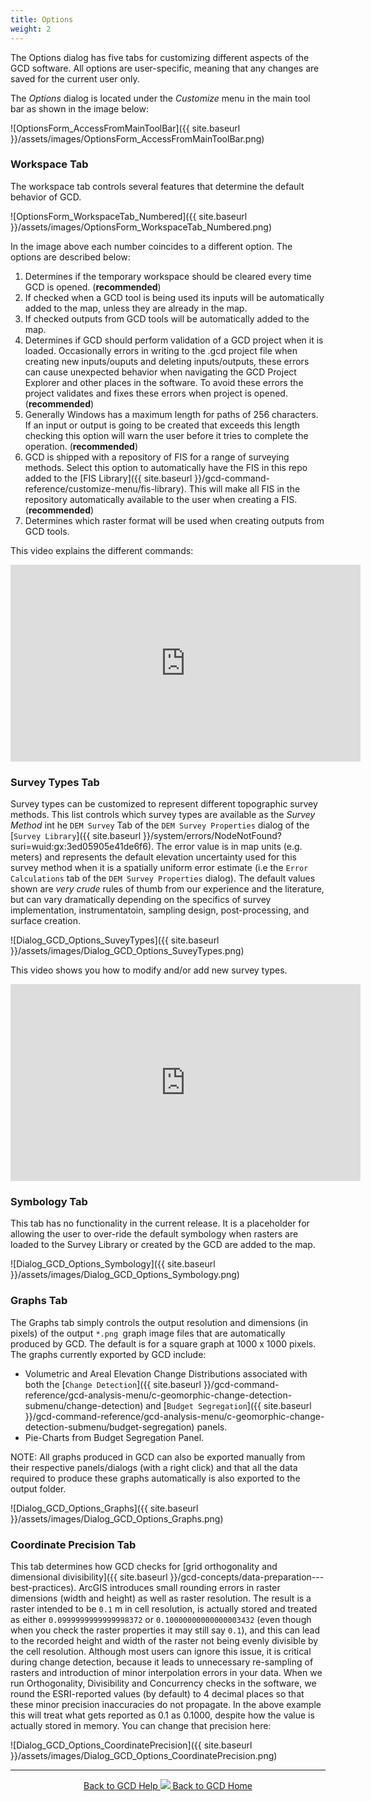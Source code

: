 ```yaml
---
title: Options
weight: 2
---
```


The Options dialog has five tabs for customizing different aspects of the GCD software. All options are user-specific, meaning that any changes are saved for the current user only.

The *Options* dialog is located under the *Customize* menu in the main tool bar as shown in the image below:

![OptionsForm_AccessFromMainToolBar]({{ site.baseurl }}/assets/images/OptionsForm_AccessFromMainToolBar.png)

### Workspace Tab

The workspace tab controls several features that determine the default behavior of GCD.

![OptionsForm_WorkspaceTab_Numbered]({{ site.baseurl }}/assets/images/OptionsForm_WorkspaceTab_Numbered.png)

In the image above each number coincides to a different option. The options are described below:

1. Determines if the temporary workspace should be cleared every time GCD is opened. (**recommended**)
2. If checked when a GCD tool is being used its inputs will be automatically added to the map, unless they are already in the map.
3. If checked outputs from GCD tools will be automatically added to the map.
4. Determines if GCD should perform validation of a GCD project when it is loaded. Occasionally errors in writing to the .gcd project file when creating new inputs/ouputs and deleting inputs/outputs, these errors can cause unexpected behavior when navigating the GCD Project Explorer and other places in the software. To avoid these errors the project validates and fixes these errors when project is opened. (**recommended**)
5. Generally Windows has a maximum length for paths of 256 characters. If an input or output is going to be created that exceeds this length checking this option will warn the user before it tries to complete the operation. (**recommended**)
6. GCD is shipped with a repository of FIS for a range of surveying methods. Select this option to automatically have the FIS in this repo added to the [FIS Library]({{ site.baseurl }}/gcd-command-reference/customize-menu/fis-library). This will make all FIS in the repository automatically available to the user when creating a FIS. (**recommended**)
7. Determines which raster format will be used when creating outputs from GCD tools.

This video explains the different commands:

<iframe width="560" height="315" src="https://www.youtube.com/embed/XIS_Iyk4kLI" frameborder="0" gesture="media" allow="encrypted-media" allowfullscreen></iframe>

### Survey Types Tab

Survey types can be customized to represent different topographic survey methods. This list controls which survey types are available as the *Survey Method*  int he `DEM Survey` Tab of the `DEM Survey Properties` dialog of the [`Survey Library`]({{ site.baseurl }}/system/errors/NodeNotFound?suri=wuid:gx:3ed05905e41de6f6). The error value is in map units (e.g. meters) and represents the default elevation uncertainty used for this survey method when it is a spatially uniform error estimate (i.e the `Error Calculations` tab of the `DEM Survey Properties` dialog). The default values shown are *very crude* rules of thumb from our experience and the literature, but can vary dramatically depending on the specifics of survey implementation, instrumentatoin, sampling design, post-processing, and surface creation.

![Dialog_GCD_Options_SuveyTypes]({{ site.baseurl }}/assets/images/Dialog_GCD_Options_SuveyTypes.png)

This video shows you how to modify and/or add new survey types.

<iframe width="560" height="315" src="https://www.youtube.com/embed/ncR_m23hy18" frameborder="0" gesture="media" allow="encrypted-media" allowfullscreen></iframe>

### Symbology Tab

This tab has no functionality in the current release. It is a placeholder for allowing the user to over-ride the default symbology when rasters are loaded to the Survey Library or created by the GCD are added to the map.

![Dialog_GCD_Options_Symbology]({{ site.baseurl }}/assets/images/Dialog_GCD_Options_Symbology.png)

### Graphs Tab

The Graphs tab simply controls the output resolution and dimensions (in pixels) of the output `*.png `graph image files that are automatically produced by GCD. The default is for a square graph at 1000 x 1000 pixels. The graphs currently exported by GCD include:

- Volumetric and Areal Elevation Change Distributions associated with both the [`Change Detection`]({{ site.baseurl }}/gcd-command-reference/gcd-analysis-menu/c-geomorphic-change-detection-submenu/change-detection) and [`Budget Segregation`]({{ site.baseurl }}/gcd-command-reference/gcd-analysis-menu/c-geomorphic-change-detection-submenu/budget-segregation) panels.
- Pie-Charts from Budget Segregation Panel.

NOTE: All graphs produced in GCD can also be exported manually from their respective panels/dialogs (with a right click) and that all the data required to produce these graphs automatically is also exported to the output folder.

![Dialog_GCD_Options_Graphs]({{ site.baseurl }}/assets/images/Dialog_GCD_Options_Graphs.png)

### Coordinate Precision Tab

This tab determines how GCD checks for [grid orthogonality and dimensional divisibility]({{ site.baseurl }}/gcd-concepts/data-preparation---best-practices). ArcGIS introduces small rounding errors in raster dimensions (width and height) as well as raster resolution. The result is a raster intended to be `0.1` m in cell resolution, is actually stored and treated as either `0.0999999999999998372` or `0.10000000000000003432` (even though when you check the raster properties it may still say `0.1`), and this can lead to the recorded height and width of the raster not being evenly divisible by the cell resolution. Although most users can ignore this issue, it is critical during change detection, because it leads to unnecessary re-sampling of rasters and introduction of minor interpolation errors in your data.  When we run Orthogonality, Divisibility and Concurrency checks in the software, we round the ESRI-reported values (by default) to 4 decimal places so that these minor precision inaccuracies do not propagate. In the above example this will treat what gets reported as 0.1 as 0.1000, despite how the value is actually stored in memory. You can change that precision here:

![Dialog_GCD_Options_CoordinatePrecision]({{ site.baseurl }}/assets/images/Dialog_GCD_Options_CoordinatePrecision.png)

------
<div align="center">
	<a class="hollow button" href="{{ site.baseurl }}/Help"><i class="fa fa-chevron-circle-left"></i>  Back to GCD Help </a>  
	<a class="hollow button" href="{{ site.baseurl }}/"><img src="{{ site.baseurl}}/assets/images/icons/GCDAddIn.png">  Back to GCD Home </a>  
</div>